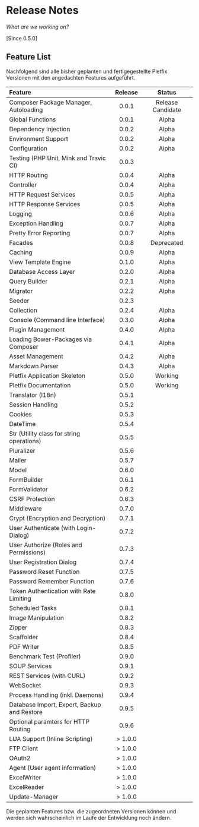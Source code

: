 # Release Notes

_What are we working on?_

[Since 0.5.0]

## Feature List

Nachfolgend sind alle bisher geplanten und fertigegestellte Pletfix Versionen mit den angedachten Features aufgeführt.    

| Feature  | Release | Status |
|:---------|:-------:|:------:|
| Composer Package Manager, Autoloading | 0.0.1 | Release Candidate |
| Global Functions |  0.0.1 | Alpha |
| Dependency Injection | 0.0.2 | Alpha | 
| Environment Support | 0.0.2 | Alpha |
| Configuration | 0.0.2 | Alpha |
| Testing (PHP Unit, Mink and Travic CI) | 0.0.3 | |
| HTTP Routing | 0.0.4 | Alpha |
| Controller | 0.0.4 | Alpha |
| HTTP Request Services | 0.0.5 | Alpha |
| HTTP Response Services | 0.0.5 | Alpha |
| Logging | 0.0.6 | Alpha |
| Exception Handling | 0.0.7 | Alpha |
| Pretty Error Reporting |  0.0.7 | Alpha |
| Facades | 0.0.8 | Deprecated |
| Caching | 0.0.9 | Alpha |
| View Template Engine | 0.1.0 | Alpha |
| Database Access Layer | 0.2.0 | Alpha |
| Query Builder |  0.2.1 | Alpha |
| Migrator | 0.2.2 | Alpha |
| Seeder | 0.2.3 | |
| Collection | 0.2.4 | Alpha |
| Console (Command line Interface) | 0.3.0 | Alpha | 
| Plugin Management | 0.4.0 | Alpha |
| Loading Bower-Packages via Composer | 0.4.1 | Alpha | 
| Asset Management | 0.4.2 | Alpha |
| Markdown Parser | 0.4.3 | Alpha |
| Pletfix Application Skeleton | 0.5.0 | Working |
| Pletfix Documentation | 0.5.0 | Working |
| Translator (l18n) | 0.5.1 | |
| Session Handling | 0.5.2 | |
| Cookies | 0.5.3 | |
| DateTime | 0.5.4 | |
| Str (Utility class for string operations) | 0.5.5 | | 
| Pluralizer | 0.5.6 | |
| Mailer | 0.5.7 | |
| Model | 0.6.0 | |
| FormBuilder| 0.6.1 | |
| FormValidator| 0.6.2 | |
| CSRF Protection| 0.6.3 | |
| Middleware | 0.7.0 | |
| Crypt (Encryption and Decryption)  | 0.7.1 | |
| User Authenticate (with Login-Dialog) | 0.7.2 | |
| User Authorize (Roles and Permissions) | 0.7.3 | |
| User Registration Dialog | 0.7.4 | |
| Password Reset Function | 0.7.5 | |
| Password Remember Function | 0.7.6 | |
| Token Authentication with Rate Limiting | 0.8.0 | |
| Scheduled Tasks | 0.8.1 | |
| Image Manipulation | 0.8.2 | |
| Zipper | 0.8.3 | |
| Scaffolder | 0.8.4 | |
| PDF Writer | 0.8.5 | |
| Benchmark Test (Profiler) | 0.9.0 | |
| SOUP Services | 0.9.1 | |
| REST Services (with CURL) | 0.9.2 | |
| WebSocket | 0.9.3 | |
| Process Handling (inkl. Daemons) | 0.9.4 | |
| Database Import, Export, Backup and Restore | 0.9.5 | |
| Optional paramters for HTTP Routing | 0.9.6 | |
| LUA Support (Inline Scripting) | &gt; 1.0.0 | |
| FTP Client | &gt; 1.0.0 | |
| OAuth2 | &gt; 1.0.0 | |
| Agent (User agent information) | &gt; 1.0.0 | |
| ExcelWriter | &gt; 1.0.0 | |
| ExcelReader | &gt; 1.0.0 | |
| Update-Manager | &gt; 1.0.0 | |

> 
<i class="fa fa-exclamation-circle fa-2x" aria-hidden="true"></i> Die geplanten Features bzw. die zugeordneten Versionen können und werden sich wahrscheinlich im Laufe der Entwicklung noch ändern. 

<!-- 
Testing
    PHPUnit
        http://florianherlings.de/artikel/php_integration_testing_phpunit_mink
    Mink
        http://mink.behat.org/en/latest/
    Travis CI
        https://travis-ci.org
        https://www.thewebhatesme.com/entwicklung/travis-ci/
-->

<!--
Session-Handling 
    https://github.com/auraphp/Aura.Session/blob/2.x/README.md

Cookies - Work with cookies
    https://fuelphp.com/docs/classes/cookie.html
    in Laravel ist es Teil vom Request-Objekt
    
Crypt - Encryption and Decryption
    https://laravel.com/docs/5.4/encryption
    https://fuelphp.com/docs/classes/crypt/usage.html   
     
DateTime (\Carbon\Carbon)
    - https://github.com/fightbulc/moment.php
    - http://momentjs.com/docs/
    oder:
    - https://github.com/cakephp/chronos
   
Image   
   Image manipulation using GD or ImageMagick (s. FuelPHP)
   
FTP Client 
    Send or receive files using FTP (s. FuelPHP)
     
Pluralizer
    https://github.com/propelorm/Propel2/tree/master/src/Propel/Common/Pluralizer
     
Str 
    Utility class for string operations (s. FuelPHP)
     
Agent 
    User agent information (s. https://fuelphp.com/docs/classes/agent/usage.html)
   
     
Database Access Layer:
    - Rückgabe von query() ändern-> collection() (lediet die Performance?)
    - database-Objekt, Wording ändern: "column type supported by Database Layer" -> "database abstract type"
    - getSql() für db-Objekt. Evtl zentral steuerbar machen, dass mitgeloggt werden kann.
    - Besser: Event-Handlich einbauene

Model (ORM, ActiveRecord, Repository)
    ActiveRecord oder DataMapper?
    Kandidaten:  http://www.gajotres.net/best-available-php-orm-libraries-part-1/
    - Eloquent
    - Doctrine2 (Using Doctrine 2 will be an overkill.)
        http://www.doctrine-project.org/
        https://www.sitepoint.com/laravel-doctrine-best-of-both-worlds/
        http://docs.doctrine-project.org/projects/doctrine-dbal/en/latest/reference/data-retrieval-and-manipulation.html
    - Propel2
        http://propelorm.org/Propel/documentation/
        https://github.com/propelorm/Propel2     
-->



